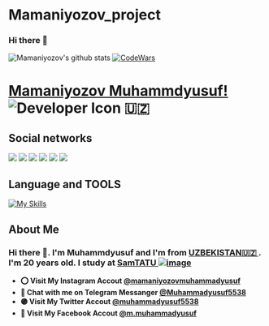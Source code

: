 # Mamaniyozov_project
### Hi there 👋
![Mamaniyozov's github stats](https://github-readme-stats.vercel.app/api?username=Mamaniyozov&show_icons=true&theme=tokyonight)
[![CodeWars](https://www.codewars.com/users/Mamaniyozov/badges/large)]([https://www.codewars.com/users/Mamaniyozov(https://www.codewars.com/users/Mamaniyozov))
# [Mamaniyozov Muhammdyusuf!](mamaniyozovmuhammadyusuf5@gmail.com) ![Developer Icon](./images/developer.png) 🇺🇿 
## Social networks
<a href="https://github.com/Mamaniyozov"><img src="https://img.shields.io/badge/github-000?style=for-the-badge&logo=github&logoColor=white"/></a>
<a href="https://gitlab.com/Mamaniyozov/"><img src="https://img.shields.io/badge/gitlab-FF6600?style=for-the-badge&logo=gitlab&logoColor=white"/></a></a>
<a href="https://instagram.com/mamaniyozovmuhammadyusuf"><img src="https://img.shields.io/badge/instagram-D1001F?style=for-the-badge&logo=instagram&logoColor=white"/></a>
<a href="https://t.me/Muhammadyusuf5538"><img src="https://img.shields.io/badge/Telegram-2CA5E0?style=for-the-badge&logo=telegram&logoColor=white"/></a>
<a href="https://www.codewars.com/users/Mamaniyozov/"><img src="https://img.shields.io/badge/codewars-DD915F?style=for-the-badge&logo=codewars&logoColor=white"/></a>
<a href="https://www.sololearn.com/profile/28463402"><img src="https://img.shields.io/badge/sololearn-10397c?style=for-the-badge&logo=sololearn&logoColor=white"/></a>

## Language and TOOLS

[![My Skills](https://skillicons.dev/icons?i=discord,flask,github,postgres,gitlab,atom,cpp,heroku,html,instagram,linux,md,py,vscode)](https://skillicons.dev)
## About Me
### Hi there 👋. I'm Muhammdyusuf and I'm from [UZBEKISTAN🇺🇿   ](https://en.wikipedia.org/wiki/Uzbekistan). I'm 20 years old. I study at [SamTATU ![image](https://user-images.githubusercontent.com/105332906/206888050-f68457da-1397-4adb-b063-d0c73ba28c67.png)](https://tuit.uz/samarqand-filiali)
- **⭕ Visit My Instagram Accout [@mamaniyozovmuhammadyusuf](https://www.instagram.com/mamaniyozovmuhammadyusuf/)**
- **🔵 Chat with me on Telegram Messanger [@Muhammadyusuf5538](https://t.me/Muhammadyusuf5538)**
- **🟣 Visit My Twitter Accout [@muhammadyusuf5538](https://www.instagram.com/muhammadyusuf5538/)**
- **🔵 Visit My Facebook Accout [@m.muhammadyusuf](https://www.facebook.com/profile.php?id=100090975883166/)**
